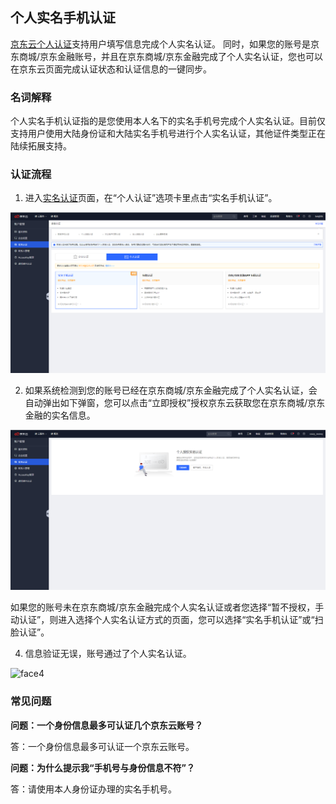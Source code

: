 ## **个人实名手机认证**

[京东云个人认证](https://realname.jdcloud.com/account/verify)支持用户填写信息完成个人实名认证。 同时，如果您的账号是京东商城/京东金融账号，并且在京东商城/京东金融完成了个人实名认证，您也可以在京东云页面完成认证状态和认证信息的一键同步。

### 名词解释

个人实名手机认证指的是您使用本人名下的实名手机号完成个人实名认证。目前仅支持用户使用大陆身份证和大陆实名手机号进行个人实名认证，其他证件类型正在陆续拓展支持。

### 认证流程

1.	进入[实名认证](https://realname.jdcloud.com/account/verify)页面，在“个人认证”选项卡里点击“实名手机认证”。 

![face1new](../../../../image/User/newnewrealname/phone1new.png)

2.	如果系统检测到您的账号已经在京东商城/京东金融完成了个人实名认证，会自动弹出如下弹窗，您可以点击“立即授权”授权京东云获取您在京东商城/京东金融的实名信息。

![face2new](../../../../image/User/newnewrealname/face2new.png)

如果您的账号未在京东商城/京东金融完成个人实名认证或者您选择“暂不授权，手动认证”，则进入选择个人实名认证方式的页面，您可以选择“实名手机认证”或“扫脸认证”。



4.	信息验证无误，账号通过了个人实名认证。

![face4](../../../../image/User/newnewrealname/phone4.png)

### 常见问题

**问题：一个身份信息最多可认证几个京东云账号？**

答：一个身份信息最多可认证一个京东云账号。

**问题：为什么提示我“手机号与身份信息不符”？**

答：请使用本人身份证办理的实名手机号。




